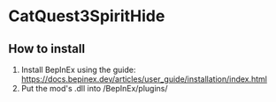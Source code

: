 # CatQuest3SpiritHide
## How to install
1. Install BepInEx using the guide: https://docs.bepinex.dev/articles/user_guide/installation/index.html
2. Put the mod's .dll into /BepInEx/plugins/
